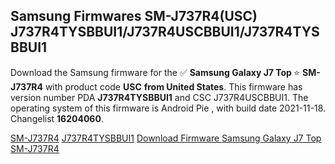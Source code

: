 <h2>Samsung Firmwares SM-J737R4(USC) J737R4TYSBBUI1/J737R4USCBBUI1/J737R4TYSBBUI1</h2>
Download the Samsung firmware for the ✅ <strong>Samsung Galaxy J7 Top </strong> ⭐ <strong>SM-J737R4</strong> with product code <strong>USC</strong> <strong> from United States</strong>. This firmware has version number PDA <strong>J737R4TYSBBUI1</strong> and CSC J737R4USCBBUI1. The operating system of this firmware is Android Pie , with build date 2021-11-18. Changelist <strong>16204060</strong>.


[SM-J737R4](https://samfirm.shop/samsung/model/SM-J737R4)
[J737R4TYSBBUI1](https://samfirm.shop/samsung/pda/J737R4TYSBBUI1)
[Download Firmware Samsung Galaxy J7 Top SM-J737R4](https://samfirm.shop/samsung/firmware/475633)
